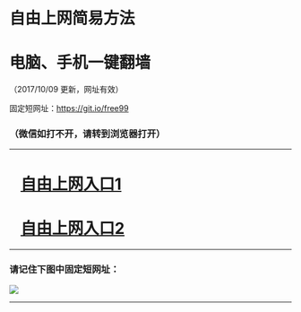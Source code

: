 ﻿# 自由上网简易方法

# 电脑、手机一键翻墙

（2017/10/09 更新，网址有效）

固定短网址：https://git.io/free99

### （微信如打不开，请转到浏览器打开）


***





# &nbsp;&nbsp; <a href="http://ft153062324.fwq-tz-1001.info/fwqtz01.html?t=10090019455 " target="_blank">自由上网入口1</a>
# &nbsp;&nbsp; <a href="http://ft2556531903.fwq-tz-1002.info/fwqtz02.html?t=100900124906 " target="_blank">自由上网入口2</a>
***

### 请记住下图中固定短网址：

<img src="https://s3-us-west-2.amazonaws.com/fwq-1001/yjfq-20170905okok.png" /> 


***

